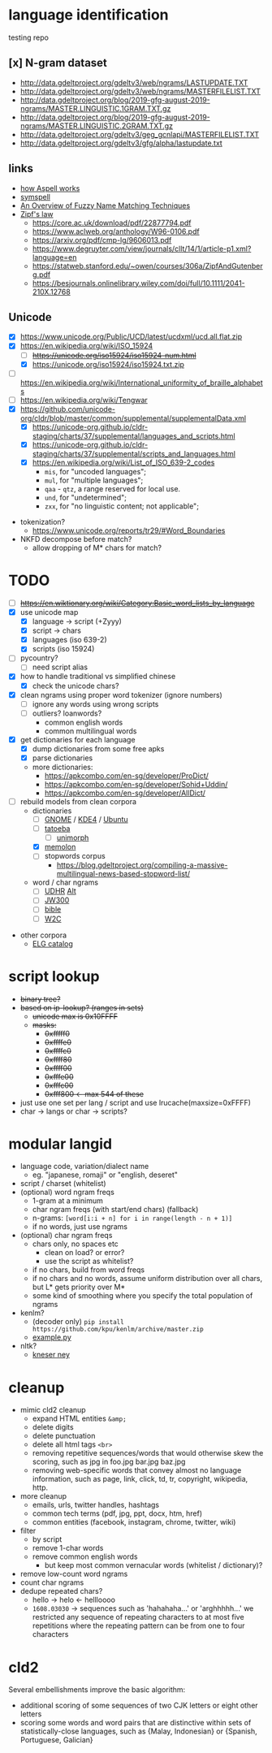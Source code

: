#   language identification
testing repo


##  [x] N-gram dataset
*   http://data.gdeltproject.org/gdeltv3/web/ngrams/LASTUPDATE.TXT
*   http://data.gdeltproject.org/gdeltv3/web/ngrams/MASTERFILELIST.TXT
*   http://data.gdeltproject.org/blog/2019-gfg-august-2019-ngrams/MASTER.LINGUISTIC.1GRAM.TXT.gz
*   http://data.gdeltproject.org/blog/2019-gfg-august-2019-ngrams/MASTER.LINGUISTIC.2GRAM.TXT.gz
*   http://data.gdeltproject.org/gdeltv3/geg_gcnlapi/MASTERFILELIST.TXT
*   http://data.gdeltproject.org/gdeltv3/gfg/alpha/lastupdate.txt


##  links
*   [how Aspell works](http://aspell.net/0.50-doc/man-html/8_How.html)
*   [symspell](https://github.com/wolfgarbe/SymSpell#blog-posts-algorithm-benchmarks-applications)
*   [An Overview of Fuzzy Name Matching Techniques](https://www.rosette.com/blog/overview-fuzzy-name-matching-techniques)
*   [Zipf's law](https://en.wikipedia.org/wiki/Zipf's_law)
    *   https://core.ac.uk/download/pdf/22877794.pdf
    *   https://www.aclweb.org/anthology/W96-0106.pdf
    *   https://arxiv.org/pdf/cmp-lg/9606013.pdf
    *   https://www.degruyter.com/view/journals/cllt/14/1/article-p1.xml?language=en
    *   https://statweb.stanford.edu/~owen/courses/306a/ZipfAndGutenberg.pdf
    *   https://besjournals.onlinelibrary.wiley.com/doi/full/10.1111/2041-210X.12768
    

## Unicode
*   [x] https://www.unicode.org/Public/UCD/latest/ucdxml/ucd.all.flat.zip
*   [x] https://en.wikipedia.org/wiki/ISO_15924
    *   [ ] ~~https://unicode.org/iso15924/iso15924-num.html~~
    *   [x] https://unicode.org/iso15924/iso15924.txt.zip
*   [ ] https://en.wikipedia.org/wiki/International_uniformity_of_braille_alphabets
*   [ ] https://en.wikipedia.org/wiki/Tengwar
*   [x] https://github.com/unicode-org/cldr/blob/master/common/supplemental/supplementalData.xml
    *   [x] https://unicode-org.github.io/cldr-staging/charts/37/supplemental/languages_and_scripts.html
    *   [x] https://unicode-org.github.io/cldr-staging/charts/37/supplemental/scripts_and_languages.html
    *   [x] https://en.wikipedia.org/wiki/List_of_ISO_639-2_codes
        *   `mis`, for "uncoded languages";
        *   `mul`, for "multiple languages";
        *   `qaa` - `qtz`, a range reserved for local use.
        *   `und`, for "undetermined";
        *   `zxx`, for "no linguistic content; not applicable";
*   tokenization?
    *   https://www.unicode.org/reports/tr29/#Word_Boundaries
*   NKFD decompose before match?
    *   allow dropping of M* chars for match?



#   TODO
*   [ ] ~~https://en.wiktionary.org/wiki/Category:Basic_word_lists_by_language~~
*   [x] use unicode map
    *   [x] language -> script (+Zyyy)
    *   [x] script -> chars
    *   [x] languages (iso 639-2)
    *   [x] scripts (iso 15924)
*   [ ] pycountry?
    *   [ ] need script alias
*   [x] how to handle traditional vs simplified chinese
    *   [x] check the unicode chars?
*   [x] clean ngrams using proper word tokenizer (ignore numbers)
    *   [ ] ignore any words using wrong scripts
    *   [ ] outliers? loanwords?
        *   common english words
        *   common multilingual words
*   [x] get dictionaries for each language
    *   [x] dump dictionaries from some free apks
    *   [x] parse dictionaries
    *   more dictionaries:
        *   https://apkcombo.com/en-sg/developer/ProDict/
        *   https://apkcombo.com/en-sg/developer/Sohid+Uddin/
        *   https://apkcombo.com/en-sg/developer/AllDict/
*   [ ] rebuild models from clean corpora
    *   dictionaries
        *   [ ] [GNOME](http://opus.nlpl.eu/GNOME.php) / [KDE4](http://opus.nlpl.eu/KDE4.php) / [Ubuntu](http://opus.nlpl.eu/Ubuntu.php)
        *   [ ] [tatoeba](http://opus.nlpl.eu/Tatoeba.php)
            *   [ ] [unimorph](https://unimorph.github.io/)
        *   [x] [memolon](https://github.com/JULIELab/MEmoLon/tree/master/memolon/data/TranslationTables)
        *   [ ] stopwords corpus
            *   https://blog.gdeltproject.org/compiling-a-massive-multilingual-news-based-stopword-list/
            
    *   word / char ngrams
        *   [ ] [UDHR](https://www.kaggle.com/nltkdata/udhr-corpus) [Alt](http://research.ics.aalto.fi/cog/data/udhr/)
        *   [ ] [JW300](http://opus.nlpl.eu/JW300.php)
        *   [ ] [bible](http://opus.nlpl.eu/bible-uedin.php)
        *   [ ] [W2C](http://ufal.mff.cuni.cz/~majlis/w2c/download.html)
    
*   other corpora
    *   [ELG catalog](https://live.european-language-grid.eu/catalogue/#/)


#   script lookup
*   ~~binary tree?~~
*   ~~based on ip-lookup? (ranges in sets)~~
    *   ~~unicode max is 0x10FFFF~~
    *   ~~masks:~~
        *   ~~0xfffff0~~
        *   ~~0xffffe0~~
        *   ~~0xffffc0~~
        *   ~~0xffff80~~
        *   ~~0xffff00~~
        *   ~~0xfffe00~~
        *   ~~0xfffc00~~
        *   ~~0xfff800 <- max 544 of these~~
*   just use one set per lang / script and use lrucache(maxsize=0xFFFF)
*   char -> langs or char -> scripts?

#   modular langid
*   language code, variation/dialect name
    *   eg. "japanese, romaji" or "english, deseret"
*   script / charset (whitelist)
*   (optional) word ngram freqs
    *   1-gram at a minimum
    *   char ngram freqs (with start/end chars) (fallback)
    *   n-grams: `[word[i:i + n] for i in range(length - n + 1)]`
    *   if no words, just use ngrams
*   (optional) char ngram freqs
    *   chars only, no spaces etc
        *   clean on load? or error?
        *   use the script as whitelist?
    *   if no chars, build from word freqs
    *   if no chars and no words, assume uniform distribution over all chars, but L* gets priority over M*
    *   some kind of smoothing where you specify the total population of ngrams
*   kenlm?
    *   (decoder only) `pip install https://github.com/kpu/kenlm/archive/master.zip`
    *   [example.py](https://github.com/kpu/kenlm/blob/master/python/example.py)
*   nltk?
    *   [kneser ney](https://www.nltk.org/api/nltk.lm.html#nltk.lm.models.KneserNeyInterpolated)


#   cleanup
*   mimic cld2 cleanup
    *   expand HTML entities `&amp;` 
    *   delete digits
    *   delete punctuation
    *   delete all html tags `<br>`
    *   removing repetitive sequences/words that would otherwise skew the scoring,
        such as jpg in foo.jpg bar.jpg baz.jpg
    *   removing web-specific words that convey almost no language information,
        such as page, link, click, td, tr, copyright, wikipedia, http.
*   more cleanup
    *   emails, urls, twitter handles, hashtags
    *   common tech terms (pdf, jpg, ppt, docx, htm, href)
    *   common entities (facebook, instagram, chrome, twitter, wiki)
*   filter
    *   by script
    *   remove 1-char words
    *   remove common english words
        *   but keep most common vernacular words (whitelist / dictionary)?
*   remove low-count word ngrams
*   count char ngrams
*   dedupe repeated chars?
    *   hello -> helo <- hellloooo
    *   `1608.03030` -> sequences such as 'hahahaha...' or 'arghhhhh...' 
                        we restricted any sequence of repeating characters to at most five repetitions
                        where the repeating pattern can be from one to four characters


#   cld2
Several embellishments improve the basic algorithm:
*   additional scoring of some sequences of two CJK letters or eight other letters
*   scoring some words and word pairs that are distinctive within sets of statistically-close languages,
    such as {Malay, Indonesian} or {Spanish, Portuguese, Galician}